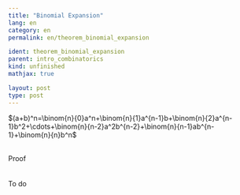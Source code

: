 ```yaml
---
title: "Binomial Expansion"
lang: en
category: en
permalink: en/theorem_binomial_expansion

ident: theorem_binomial_expansion
parent: intro_combinatorics
kind: unfinished
mathjax: true

layout: post
type: post
---
```


<div>

$(a+b)^n=\binom{n}{0}a^n+\binom{n}{1}a^{n-1}b+\binom{n}{2}a^{n-1}b^2+\cdots+\binom{n}{n-2}a^2b^{n-2}+\binom{n}{n-1}ab^{n-1}+\binom{n}{n}b^n$<br><br>

<div class="bcblue boxdissap">
	Proof
</div><br><br>

<div class="dissap">
	To do
</div>

</div>

